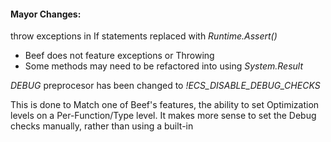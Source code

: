 
#### Mayor Changes:

throw exceptions in If statements replaced with *Runtime.Assert()*
* Beef does not feature exceptions or Throwing
* Some methods may need to be refactored into using *System.Result*


*DEBUG* preprocesor has been changed to *!ECS_DISABLE_DEBUG_CHECKS*

This is done to Match one of Beef's features, the ability to set Optimization levels on a Per-Function/Type level.
It makes more sense to set the Debug checks manually, rather than using a built-in 




